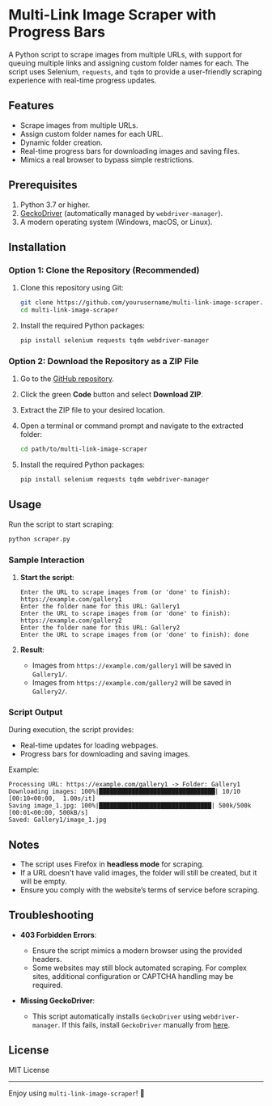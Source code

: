 # Multi-Link Image Scraper with Progress Bars

A Python script to scrape images from multiple URLs, with support for queuing multiple links and assigning custom folder names for each. The script uses Selenium, `requests`, and `tqdm` to provide a user-friendly scraping experience with real-time progress updates.

## Features

- Scrape images from multiple URLs.
- Assign custom folder names for each URL.
- Dynamic folder creation.
- Real-time progress bars for downloading images and saving files.
- Mimics a real browser to bypass simple restrictions.

## Prerequisites

1. Python 3.7 or higher.
2. [GeckoDriver](https://github.com/mozilla/geckodriver) (automatically managed by `webdriver-manager`).
3. A modern operating system (Windows, macOS, or Linux).

## Installation

### Option 1: Clone the Repository (Recommended)

1. Clone this repository using Git:
    ```bash
    git clone https://github.com/yourusername/multi-link-image-scraper.git
    cd multi-link-image-scraper
    ```

2. Install the required Python packages:
    ```bash
    pip install selenium requests tqdm webdriver-manager
    ```

### Option 2: Download the Repository as a ZIP File

1. Go to the [GitHub repository](https://github.com/frxdcode/multi-link-image-scraper/tree/main).
2. Click the green **Code** button and select **Download ZIP**.
3. Extract the ZIP file to your desired location.
4. Open a terminal or command prompt and navigate to the extracted folder:
    ```bash
    cd path/to/multi-link-image-scraper
    ```

5. Install the required Python packages:
    ```bash
    pip install selenium requests tqdm webdriver-manager
    ```

## Usage

Run the script to start scraping:

```bash
python scraper.py
```

### Sample Interaction

1. **Start the script**:
   ```plaintext
   Enter the URL to scrape images from (or 'done' to finish): https://example.com/gallery1
   Enter the folder name for this URL: Gallery1
   Enter the URL to scrape images from (or 'done' to finish): https://example.com/gallery2
   Enter the folder name for this URL: Gallery2
   Enter the URL to scrape images from (or 'done' to finish): done
   ```

2. **Result**:
   - Images from `https://example.com/gallery1` will be saved in `Gallery1/`.
   - Images from `https://example.com/gallery2` will be saved in `Gallery2/`.

### Script Output

During execution, the script provides:
- Real-time updates for loading webpages.
- Progress bars for downloading and saving images.

Example:
```plaintext
Processing URL: https://example.com/gallery1 -> Folder: Gallery1
Downloading images: 100%|████████████████████████████████| 10/10 [00:10<00:00,  1.00s/it]
Saving image_1.jpg: 100%|███████████████████████████████| 500k/500k [00:01<00:00, 500kB/s]
Saved: Gallery1/image_1.jpg
```

## Notes

- The script uses Firefox in **headless mode** for scraping.
- If a URL doesn't have valid images, the folder will still be created, but it will be empty.
- Ensure you comply with the website’s terms of service before scraping.

## Troubleshooting

- **403 Forbidden Errors**:
  - Ensure the script mimics a modern browser using the provided headers.
  - Some websites may still block automated scraping. For complex sites, additional configuration or CAPTCHA handling may be required.
  
- **Missing GeckoDriver**:
  - This script automatically installs `GeckoDriver` using `webdriver-manager`. If this fails, install `GeckoDriver` manually from [here](https://github.com/mozilla/geckodriver).

## License

MIT License

---

Enjoy using `multi-link-image-scraper`! 🚀
